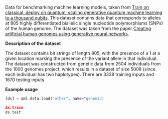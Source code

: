 Data for benchmarking machine learning models, taken from
[Train on classical, deploy on quantum: scaling generative quantum machine learning to a thousand qubits](https://arxiv.org/abs/2503.02934).
This dataset contains data that corresponds to alleles at 805 highly differentiated biallelic single
nucleotide polymorphisms (SNPs) of the human genome. The dataset was taken from the paper
[Creating artificial human genomes using generative neural networks](https://pmc.ncbi.nlm.nih.gov/articles/PMC7861435/). 


**Description of the dataset**

The dataset contains bit strings of length 805, with the presence of a 1 at a given
location marking the presence of the variant allele in that individual. The dataset was constructed from
genetic data from 2504 individuals from the 1000 genomes project, which results in a
dataset of size 5008 (since each individual has two haplotypes). There are 3338 training inputs 
and 1670 testing inputs. 

**Example usage**

```python
[ds] = qml.data.load("other", name="genomic)

ds.train
ds.test
```
